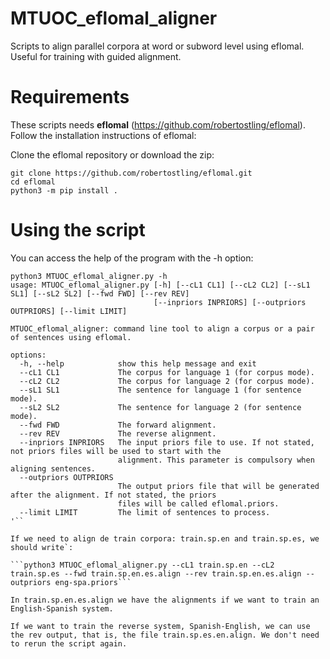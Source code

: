 # MTUOC_eflomal_aligner
Scripts to align parallel corpora at word or subword level using eflomal. Useful for training with guided alignment.

# Requirements

These scripts needs **eflomal** (https://github.com/robertostling/eflomal). Follow the installation instructions of eflomal:

Clone the eflomal repository or download the zip:

```
git clone https://github.com/robertostling/eflomal.git
cd eflomal
python3 -m pip install .
```

# Using the script
You can access the help of the program with the -h option:

```
python3 MTUOC_eflomal_aligner.py -h
usage: MTUOC_eflomal_aligner.py [-h] [--cL1 CL1] [--cL2 CL2] [--sL1 SL1] [--sL2 SL2] [--fwd FWD] [--rev REV]
                                [--inpriors INPRIORS] [--outpriors OUTPRIORS] [--limit LIMIT]

MTUOC_eflomal_aligner: command line tool to align a corpus or a pair of sentences using eflomal.

options:
  -h, --help            show this help message and exit
  --cL1 CL1             The corpus for language 1 (for corpus mode).
  --cL2 CL2             The corpus for language 2 (for corpus mode).
  --sL1 SL1             The sentence for language 1 (for sentence mode).
  --sL2 SL2             The sentence for language 2 (for sentence mode).
  --fwd FWD             The forward alignment.
  --rev REV             The reverse alignment.
  --inpriors INPRIORS   The input priors file to use. If not stated, not priors files will be used to start with the
                        alignment. This parameter is compulsory when aligning sentences.
  --outpriors OUTPRIORS
                        The output priors file that will be generated after the alignment. If not stated, the priors
                        files will be called eflomal.priors.
  --limit LIMIT         The limit of sentences to process.
'``

If we need to align de train corpora: train.sp.en and train.sp.es, we should write`:

```python3 MTUOC_eflomal_aligner.py --cL1 train.sp.en --cL2 train.sp.es --fwd train.sp.en.es.align --rev train.sp.en.es.align --outpriors eng-spa.priors```

In train.sp.en.es.align we have the alignments if we want to train an English-Spanish system.

If we want to train the reverse system, Spanish-English, we can use the rev output, that is, the file train.sp.es.en.align. We don't need to rerun the script again.
